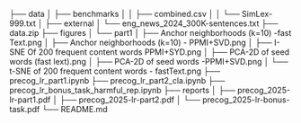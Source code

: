 ├── data
│   ├── benchmarks
│   │   ├── combined.csv
│   │   └── SimLex-999.txt
│   ├── external
│   └── eng_news_2024_300K-sentences.txt
├── data.zip
├── figures
│   └── part1
│       ├── Anchor neighborhoods (k=10) -fast Text.png
│       ├── Anchor neighborhoods (k=10) - PPMI+SVD.png
│       ├── I-SNE Of 200 frequent content words PPMI+SYD.png
│       ├── PCA-2D of seed words (fast lext).png
│       ├── PCA-2D of seed words -PPMI+SVD.png
│       └── t-SNE of 200 frequent content words - fastText.png
├── precog_lr_part1.ipynb
├── precog_lr_part2_cla.ipynb
├── precog_lr_bonus_task_harmful_rep.ipynb
├── reports
│   ├── precog_2025-lr-part1.pdf
│   ├── precog_2025-lr-part2.pdf
│   └── precog_2025-lr-bonus-task.pdf
└── README.md

